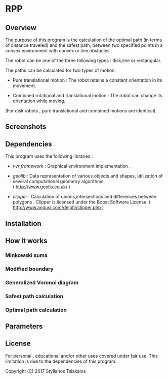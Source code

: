 # RPP

## Overview

The purpose of this program is the calculation of the optimal path (in terms of distance traveled) and the safest path,
between two specified points in a convex environment with convex or line obstacles . 

The robot can be one of the three following types : disk,line or rectangular.

The paths can be calculated for two types of motion: 

* Pure translational motion : The robot retains a constant orientation in its movement.

* Combined rotational and translational motion : The robot can change its orientation while moving.

(For disk robots , pure translational and combined motions are identical).

## Screenshots

## Dependencies

This program uses the following libraries :

* *vvr framework* : Graphical environment implementation . 

* *geolib* : Data representation of various objects and shapes, utilization of several computational geometry algorithms.   
             ( http://www.geolib.co.uk/ )

* *clipper* : Calculation of unions,intersections and differences between polygons . Clipper is licensed under the Boost Software License.
               ( http://www.angusj.com/delphi/clipper.php )

## Installation

## How it works

### Minkowski sums

### Modified boundary

### Generalized Voronoi diagram

### Safest path calculation

### Optimal path calculation

## Parameters

## License

For personal , educational and/or other uses covered under fair use. This limitation is due to the dependencies of this program.

Copyright (C) 2017 Stylianos Tsiakalos
